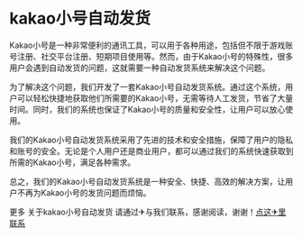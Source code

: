 # kakao小号自动发货

Kakao小号是一种非常便利的通讯工具，可以用于各种用途，包括但不限于游戏账号注册、社交平台注册、短期项目使用等。然而，由于Kakao小号的特殊性，很多用户会遇到自动发货的问题，这就需要一种自动发货系统来解决这个问题。

为了解决这个问题，我们开发了一套Kakao小号自动发货系统。通过这个系统，用户可以轻松快捷地获取他们所需要的Kakao小号，无需等待人工发货，节省了大量时间。同时，我们的系统也保证了Kakao小号的质量和安全性，让用户可以放心使用。

我们的Kakao小号自动发货系统采用了先进的技术和安全措施，保障了用户的隐私和账号的安全。无论是个人用户还是商业用户，都可以通过我们的系统快速获取到所需的Kakao小号，满足各种需求。

总之，我们的Kakao小号自动发货系统是一种安全、快捷、高效的解决方案，让用户不再为Kakao小号的发货问题而烦恼。

更多 关于kakao小号自动发货 请通过✈与我们联系，感谢阅读，谢谢！[点这✈里联系](https://1.k02.cc)